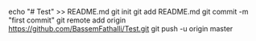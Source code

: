 echo "# Test" >> README.md
git init
git add README.md
git commit -m "first commit"
git remote add origin https://github.com/BassemFathalli/Test.git
git push -u origin master

